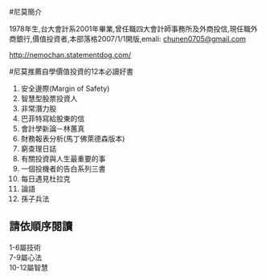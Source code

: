 #尼莫簡介

1978年生,台大會計系2001年畢業,曾任職四大會計師事務所及外商投信,現任職外商銀行,價值投資者,本部落格2007/1/1開版,emali: chunen0705@gmail.com

http://nemochan.statementdog.com/

#尼莫推薦自學價值投資的12本必讀好書
1. 安全邊際(Margin of Safety)
2. 智慧型股票投資人
3. 非常潛力股
4. 巴菲特寫給股東的信
5. 會計學新論－林蕙真
6. 財務報表分析(馬丁佛萊德森版本)
7. 窮查理日誌
8. 有關投資與人生最重要的事
9. 一個投機者的告白系列三書
10. 每日遇見杜拉克
11. 論語
12. 孫子兵法


## 請依順序閱讀 
1-6屬技術<br> 
7-9屬心法<br> 
10-12屬智慧


